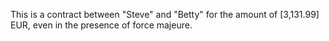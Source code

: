 This is a contract between "Steve" and "Betty" for the amount of [3,131.99] EUR, even in the presence of force majeure.